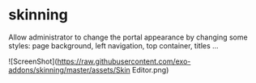 # skinning
Allow administrator to change the portal appearance by changing some styles: page background, left navigation, top container, titles ...

![ScreenShot](https://raw.githubusercontent.com/exo-addons/skinning/master/assets/Skin Editor.png)
